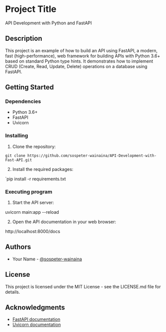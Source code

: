 # Project Title

API Development with Python and FastAPI

## Description

This project is an example of how to build an API using FastAPI, a modern, fast (high-performance), web framework for building APIs with Python 3.6+ based on standard Python type hints. It demonstrates how to implement CRUD (Create, Read, Update, Delete) operations on a database using FastAPI.

## Getting Started

### Dependencies

* Python 3.6+
* FastAPI
* Uvicorn

### Installing

1. Clone the repository:

`git clone https://github.com/sospeter-wainaina/API-Development-with-Fast-API.git`


2. Install the required packages:

`pip install -r requirements.txt


### Executing program

1. Start the API server:

uvicorn main:app --reload

2. Open the API documentation in your web browser:

http://localhost:8000/docs


## Authors

* Your Name - [@sospeter-wainaina](https://github.com/sospeter-wainaina)

## License

This project is licensed under the MIT License - see the LICENSE.md file for details.

## Acknowledgments

* [FastAPI documentation](https://fastapi.tiangolo.com/)
* [Uvicorn documentation](https://www.uvicorn.org/)
